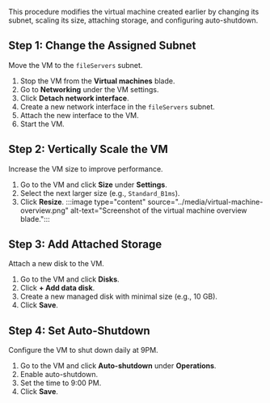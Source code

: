 This procedure modifies the virtual machine created earlier by changing its subnet, scaling its size, attaching storage, and configuring auto-shutdown.

## Step 1: Change the Assigned Subnet
Move the VM to the `fileServers` subnet.

1. Stop the VM from the **Virtual machines** blade.
2. Go to **Networking** under the VM settings.
3. Click **Detach network interface**.
4. Create a new network interface in the `fileServers` subnet.
5. Attach the new interface to the VM.
6. Start the VM.

## Step 2: Vertically Scale the VM
Increase the VM size to improve performance.

1. Go to the VM and click **Size** under **Settings**.
2. Select the next larger size (e.g., `Standard_B1ms`).
3. Click **Resize**.
:::image type="content" source="../media/virtual-machine-overview.png" alt-text="Screenshot of the virtual machine overview blade.":::

## Step 3: Add Attached Storage
Attach a new disk to the VM.

1. Go to the VM and click **Disks**.
2. Click **+ Add data disk**.
3. Create a new managed disk with minimal size (e.g., 10 GB).
4. Click **Save**.

## Step 4: Set Auto-Shutdown
Configure the VM to shut down daily at 9PM.

1. Go to the VM and click **Auto-shutdown** under **Operations**.
2. Enable auto-shutdown.
3. Set the time to 9:00 PM.
4. Click **Save**.
